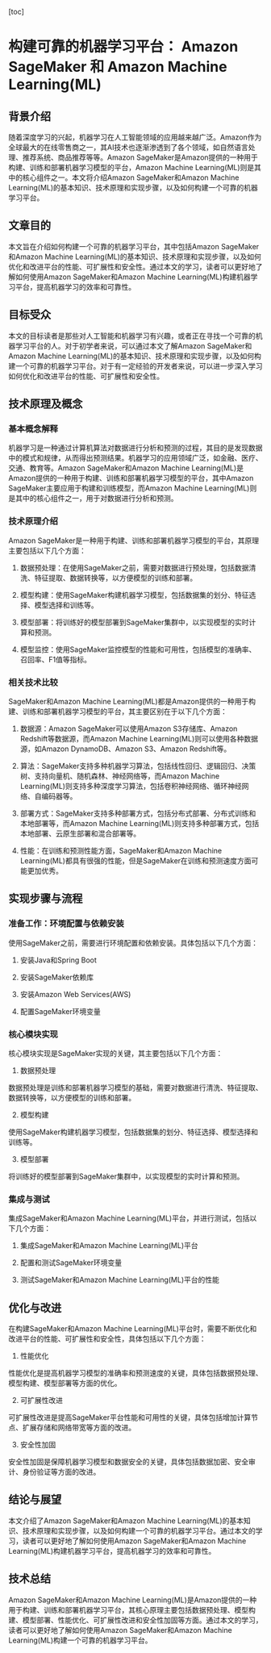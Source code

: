 
[toc]                    
                
                
构建可靠的机器学习平台： Amazon SageMaker 和 Amazon Machine Learning(ML)
=================================================================================

背景介绍
-------------

随着深度学习的兴起，机器学习在人工智能领域的应用越来越广泛。Amazon作为全球最大的在线零售商之一，其AI技术也逐渐渗透到了各个领域，如自然语言处理、推荐系统、商品推荐等等。Amazon SageMaker是Amazon提供的一种用于构建、训练和部署机器学习模型的平台，Amazon Machine Learning(ML)则是其中的核心组件之一。本文将介绍Amazon SageMaker和Amazon Machine Learning(ML)的基本知识、技术原理和实现步骤，以及如何构建一个可靠的机器学习平台。

文章目的
-----------

本文旨在介绍如何构建一个可靠的机器学习平台，其中包括Amazon SageMaker和Amazon Machine Learning(ML)的基本知识、技术原理和实现步骤，以及如何优化和改进平台的性能、可扩展性和安全性。通过本文的学习，读者可以更好地了解如何使用Amazon SageMaker和Amazon Machine Learning(ML)构建机器学习平台，提高机器学习的效率和可靠性。

目标受众
------------

本文的目标读者是那些对人工智能和机器学习有兴趣，或者正在寻找一个可靠的机器学习平台的人。对于初学者来说，可以通过本文了解Amazon SageMaker和Amazon Machine Learning(ML)的基本知识、技术原理和实现步骤，以及如何构建一个可靠的机器学习平台。对于有一定经验的开发者来说，可以进一步深入学习如何优化和改进平台的性能、可扩展性和安全性。

技术原理及概念
----------------------

### 基本概念解释

机器学习是一种通过计算机算法对数据进行分析和预测的过程，其目的是发现数据中的模式和规律，从而得出预测结果。机器学习的应用领域广泛，如金融、医疗、交通、教育等。Amazon SageMaker和Amazon Machine Learning(ML)是Amazon提供的一种用于构建、训练和部署机器学习模型的平台，其中Amazon SageMaker主要应用于构建和训练模型，而Amazon Machine Learning(ML)则是其中的核心组件之一，用于对数据进行分析和预测。

### 技术原理介绍

Amazon SageMaker是一种用于构建、训练和部署机器学习模型的平台，其原理主要包括以下几个方面：

1. 数据预处理：在使用SageMaker之前，需要对数据进行预处理，包括数据清洗、特征提取、数据转换等，以方便模型的训练和部署。

2. 模型构建：使用SageMaker构建机器学习模型，包括数据集的划分、特征选择、模型选择和训练等。

3. 模型部署：将训练好的模型部署到SageMaker集群中，以实现模型的实时计算和预测。

4. 模型监控：使用SageMaker监控模型的性能和可用性，包括模型的准确率、召回率、F1值等指标。

### 相关技术比较

SageMaker和Amazon Machine Learning(ML)都是Amazon提供的一种用于构建、训练和部署机器学习模型的平台，其主要区别在于以下几个方面：

1. 数据源：Amazon SageMaker可以使用Amazon S3存储库、Amazon Redshift等数据源，而Amazon Machine Learning(ML)则可以使用各种数据源，如Amazon DynamoDB、Amazon S3、Amazon Redshift等。

2. 算法：SageMaker支持多种机器学习算法，包括线性回归、逻辑回归、决策树、支持向量机、随机森林、神经网络等，而Amazon Machine Learning(ML)则支持多种深度学习算法，包括卷积神经网络、循环神经网络、自编码器等。

3. 部署方式：SageMaker支持多种部署方式，包括分布式部署、分布式训练和本地部署等，而Amazon Machine Learning(ML)则支持多种部署方式，包括本地部署、云原生部署和混合部署等。

4. 性能：在训练和预测性能方面，SageMaker和Amazon Machine Learning(ML)都具有很强的性能，但是SageMaker在训练和预测速度方面可能更加优秀。

实现步骤与流程
----------------------

### 准备工作：环境配置与依赖安装

使用SageMaker之前，需要进行环境配置和依赖安装。具体包括以下几个方面：

1. 安装Java和Spring Boot

2. 安装SageMaker依赖库

3. 安装Amazon Web Services(AWS)

4. 配置SageMaker环境变量

### 核心模块实现

核心模块实现是SageMaker实现的关键，其主要包括以下几个方面：

1. 数据预处理

数据预处理是训练和部署机器学习模型的基础，需要对数据进行清洗、特征提取、数据转换等，以方便模型的训练和部署。

2. 模型构建

使用SageMaker构建机器学习模型，包括数据集的划分、特征选择、模型选择和训练等。

3. 模型部署

将训练好的模型部署到SageMaker集群中，以实现模型的实时计算和预测。

### 集成与测试

集成SageMaker和Amazon Machine Learning(ML)平台，并进行测试，包括以下几个方面：

1. 集成SageMaker和Amazon Machine Learning(ML)平台

2. 配置和测试SageMaker环境变量

3. 测试SageMaker和Amazon Machine Learning(ML)平台的性能



优化与改进
-----------------

在构建SageMaker和Amazon Machine Learning(ML)平台时，需要不断优化和改进平台的性能、可扩展性和安全性，具体包括以下几个方面：

1. 性能优化

性能优化是提高机器学习模型的准确率和预测速度的关键，具体包括数据预处理、模型构建、模型部署等方面的优化。

2. 可扩展性改进

可扩展性改进是提高SageMaker平台性能和可用性的关键，具体包括增加计算节点、扩展存储和网络带宽等方面的改进。

3. 安全性加固

安全性加固是保障机器学习模型和数据安全的关键，具体包括数据加密、安全审计、身份验证等方面的改进。

结论与展望
----------------

本文介绍了Amazon SageMaker和Amazon Machine Learning(ML)的基本知识、技术原理和实现步骤，以及如何构建一个可靠的机器学习平台。通过本文的学习，读者可以更好地了解如何使用Amazon SageMaker和Amazon Machine Learning(ML)构建机器学习平台，提高机器学习的效率和可靠性。

技术总结
-----------

Amazon SageMaker和Amazon Machine Learning(ML)是Amazon提供的一种用于构建、训练和部署机器学习平台，其核心原理主要包括数据预处理、模型构建、模型部署、性能优化、可扩展性改进和安全性加固等方面。通过本文的学习，读者可以更好地了解如何使用Amazon SageMaker和Amazon Machine Learning(ML)构建一个可靠的机器学习平台。

